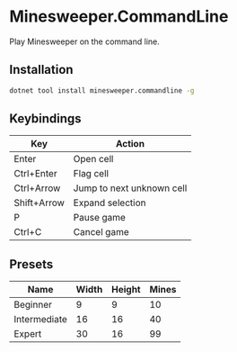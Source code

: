 # Minesweeper.CommandLine

Play Minesweeper on the command line.

## Installation

```bash
dotnet tool install minesweeper.commandline -g
```

## Keybindings

| Key | Action |
| --- | --- |
| Enter | Open cell |
| Ctrl+Enter | Flag cell |
| Ctrl+Arrow | Jump to next unknown cell |
| Shift+Arrow | Expand selection |
| P | Pause game |
| Ctrl+C | Cancel game |

## Presets

| Name | Width | Height | Mines |
| --- | --- | --- | --- |
| Beginner | 9 | 9 | 10 |
| Intermediate | 16 | 16 | 40 |
| Expert | 30 | 16 | 99 |
